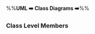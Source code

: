 <link rel="stylesheet" href="{{baseUrl}}/css/textbook.css">

<div class="website-content">

%%**UML :arrow_right: Class Diagrams :arrow_right:**%%

### Class Level Members

<div id="main">

<include src="./what/embed.md" />

</div>
</div>
